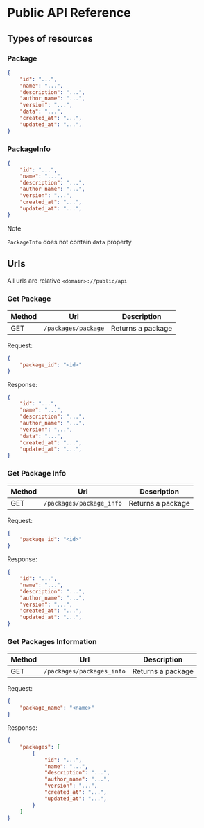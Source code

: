 # Public API Reference

## Types of resources

### Package

```json
{
    "id": "...",
    "name": "...",
    "description": "...",
    "author_name": "...",
    "version": "...",
    "data": "...",
    "created_at": "...",
    "updated_at": "...",
}
```
### PackageInfo

```json
{
    "id": "...",
    "name": "...",
    "description": "...",
    "author_name": "...",
    "version": "...",
    "created_at": "...",
    "updated_at": "...",
}
```

> [!NOTE]
> `PackageInfo` does not contain `data` property

## Urls

All urls are relative `<domain>://public/api`

### Get Package

|Method|Url|Description|
|------|---|-----------|
|GET|`/packages/package`|Returns a package|

Request:
```json
{
    "package_id": "<id>"
}
```

Response:
```json
{
    "id": "...",
    "name": "...",
    "description": "...",
    "author_name": "...",
    "version": "...",
    "data": "...",
    "created_at": "...",
    "updated_at": "...",
}
```

### Get Package Info

|Method|Url|Description|
|------|---|-----------|
|GET|`/packages/package_info`|Returns a package|

Request:
```json
{
    "package_id": "<id>"
}
```

Response:
```json
{
    "id": "...",
    "name": "...",
    "description": "...",
    "author_name": "...",
    "version": "...",
    "created_at": "...",
    "updated_at": "...",
}
```

### Get Packages Information

|Method|Url|Description|
|------|---|-----------|
|GET|`/packages/packages_info`|Returns a package|

Request:
```json
{
    "package_name": "<name>"
}
```

Response:
```json
{
    "packages": [
        {
            "id": "...",
            "name": "...",
            "description": "...",
            "author_name": "...",
            "version": "...",
            "created_at": "...",
            "updated_at": "...",
        }
    ]
}
```
